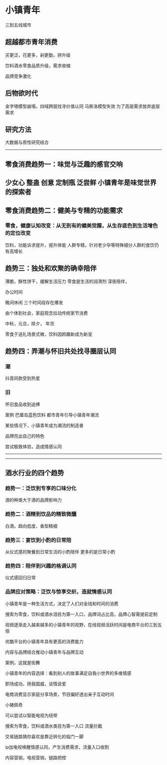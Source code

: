 # 小镇青年
三到五线城市

## 超越都市青年消费

买更泛，花更多，剁更勤，拼升级

饮料酒水零食品质升级，需求收缩

品牌竞争激化

## 后物欲时代

金字塔模型崩塌，四域跨层找寻价值认同
马斯洛模型失效
为了高层需求放弃底层需求

## 研究方法

大数据与质性研究结合

---

## 零食消费趋势一：味觉与泛趣的感官交响

少女心
整蛊
创意
定制瓶
泛尝鲜 小镇青年是味觉世界的探索者
---
## 零食消费趋势二：健美与专精的功能需求
### 零食，健康认知改变：从无到有的健美觉醒，从生存底色到生活增色的定位改变
饮料，功能诉求提升，提升体能
人群专精，针对老少孕等特殊细分人群的食饮仍有高增长

## 趋势三：独处和欢聚的确幸陪伴
薄脆，酥性饼干，缓解生活压力
零食是生活的润滑剂
深夜陪伴，

办公时间

晚间休闲
三个时间段存在爆发


由个体到社会，家庭观念拉动传统家节消费

中秋，元旦，除夕，
年货

零食于送礼场景式微，饮料因颜趣新成为新宠

## 趋势四：弄潮与怀旧共处找寻圈层认同

### 潮
抖音同款受到热爱
### 旧
怀旧食品收到追捧

案例
巴厘岛蓝色饮料
都市青年引导小镇青年潮流

某些情况下，小镇青年成为潮流的制造者

品牌亮出自己的特色

尝试极致体验，造成情感认同




---

---


## 酒水行业的四个趋势
### 趋势一：泛饮到专享的口味分化

酒的种类大于酒的品牌影响力

### 趋势二：酒精到饮品的精致微醺

白酒，趋向低度，香型精细

### 趋势三：宴饮到小酌的日常陪

从仪式感的聚餐到日常生活的小酌陪伴
更多的是日常小酌

### 趋势四：陪伴到兴趣的格调认同


仪式感回归日常

### 品牌应对策略：泛饮与惊享交织，造就情感认同


小镇青年是一种生活方式，决定了人们对金钱和时间的消费

搜索为零食，饮料或酒水泪目为第一入口，品牌词占比高，品牌心智需提前定制

视频逐渐走入越来越多的小镇青年的视野，在线视频活跃时间是电商平台的三到五倍

优酷平台的小镇青年具有更高的消费能力

内容与品牌结合推动小镇青年与品牌互动

案例，这就是街舞

小镇青年的内容选择：看到别人的故事满足自我小世界的多维情感

职场成功，扬我国威，谈情说爱

电商消费显示家庭分享场景，节目偏好透出亲子互动时间

小猪佩奇

可以尝试以智能电视为纽带


搜索为零食，饮料或酒水类目为第一入口 流量拦截


交易链路猜你喜欢是靠近转化的临门一脚

ip加电视唤醒情感认同，产生消费需求，流量入口收割

内容营销，电视营销，链路把控




